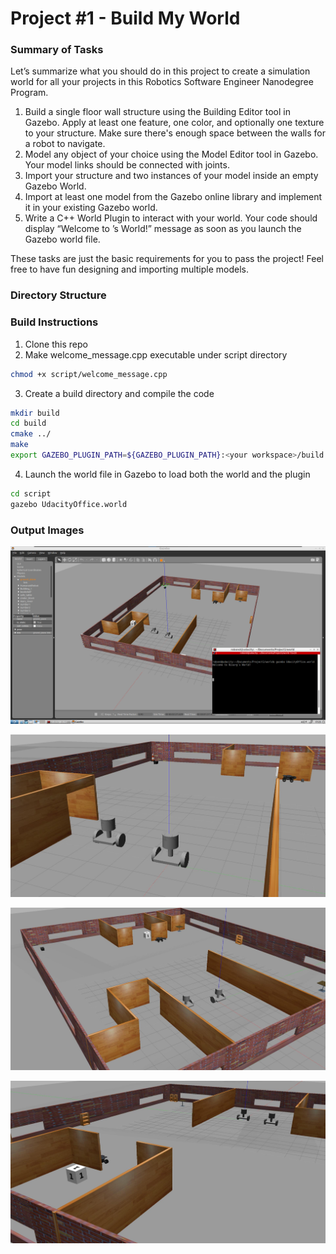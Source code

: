# Project #1 - Build My World

### Summary of Tasks
Let’s summarize what you should do in this project to create a simulation world for all your projects in this Robotics Software Engineer Nanodegree Program.
1. Build a single floor wall structure using the Building Editor tool in Gazebo. Apply at least one feature, one color, and optionally one texture to your structure. Make sure there's enough space between the walls for a robot to navigate.
2. Model any object of your choice using the Model Editor tool in Gazebo. Your model links should be connected with joints.
3. Import your structure and two instances of your model inside an empty Gazebo World.
4. Import at least one model from the Gazebo online library and implement it in your existing Gazebo world.
5. Write a C++ World Plugin to interact with your world. Your code should display “Welcome to ’s World!” message as soon as you launch the Gazebo world file.
   
These tasks are just the basic requirements for you to pass the project! Feel free to have fun designing and importing multiple models.

### Directory Structure



### Build Instructions

1. Clone this repo
2. Make welcome_message.cpp executable under script directory
```bash
chmod +x script/welcome_message.cpp
```
3. Create a build directory and compile the code
```bash
mkdir build
cd build
cmake ../
make
export GAZEBO_PLUGIN_PATH=${GAZEBO_PLUGIN_PATH}:<your workspace>/build
```
4. Launch the world file in Gazebo to load both the world and the plugin
```bash
cd script
gazebo UdacityOffice.world
```

### Output Images
<p align="center">
  <img src="images/image1.jpg"/>
</p>

<p align="center">
  <img src="images/image2.jpg"/>
</p>

<p align="center">
  <img src="images/image3.jpg"/>
</p>

<p align="center">
  <img src="images/image4.jpg"/>
</p>

